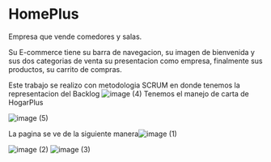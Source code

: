 # HomePlus
Empresa que vende comedores y salas.

Su E-commerce tiene su barra de navegacion, su imagen de bienvenida y sus dos categorias de venta su presentacion como empresa,
finalmente sus productos, su carrito de compras.

Este trabajo se realizo con metodologia SCRUM en donde tenemos la representacion del Backlog
![image (4)](https://user-images.githubusercontent.com/116750999/214137679-896268a4-d816-4daa-a5f7-ba92cd6c97d6.png)
Tenemos el manejo de carta de HogarPlus

![image (5)](https://user-images.githubusercontent.com/116750999/214139292-eb157276-4555-4016-87e1-c000fd745522.png)

La pagina se ve de la siguiente manera![image (1)](https://user-images.githubusercontent.com/116750999/214137937-618b442c-2cb2-4f6f-9a10-a252d95e21ee.png)

![image (2)](https://user-images.githubusercontent.com/116750999/214137965-533144de-134c-476d-a6e6-5ece2df887fa.png)
![image (3)](https://user-images.githubusercontent.com/116750999/214137975-4db00bc7-aacd-47b0-b86f-c67f92786e63.png)
